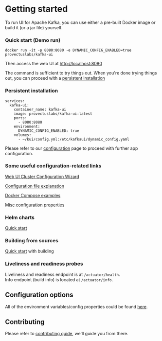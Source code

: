 # Getting started

To run UI for Apache Kafka, you can use either a pre-built Docker image or build it (or a jar file) yourself.

### Quick start (Demo run)

```
docker run -it -p 8080:8080 -e DYNAMIC_CONFIG_ENABLED=true provectuslabs/kafka-ui
```

Then access the web UI at [http://localhost:8080](http://localhost:8080)

The command is sufficient to try things out. When you're done trying things out, you can proceed with a [persistent installation](getting-started.md#persistent-installation)

### Persistent installation

```
services:
  kafka-ui:
    container_name: kafka-ui
    image: provectuslabs/kafka-ui:latest
    ports:
      - 8080:8080
    environment:
      DYNAMIC_CONFIG_ENABLED: true
    volumes:
      - ~/kui/config.yml:/etc/kafkaui/dynamic_config.yaml
```

Please refer to our [configuration](broken-reference) page to proceed with further app configuration.

### Some useful configuration-related links

[Web UI Cluster Configuration Wizard](https://docs.kafka-ui.provectus.io/configuration/configuration-wizard)

[Configuration file explanation](https://docs.kafka-ui.provectus.io/configuration/configuration-file)

[Docker Compose examples](https://docs.kafka-ui.provectus.io/configuration/compose-examples)

[Misc configuration properties](https://docs.kafka-ui.provectus.io/configuration/misc-configuration-properties)

### Helm charts

[Quick start](https://docs.kafka-ui.provectus.io/configuration/helm-charts/quick-start)

### Building from sources

[Quick start](https://docs.kafka-ui.provectus.io/development/building/prerequisites) with building

### Liveliness and readiness probes

Liveliness and readiness endpoint is at `/actuator/health`.\
Info endpoint (build info) is located at `/actuator/info`.

## Configuration options

All of the environment variables/config properties could be found [here](https://docs.kafka-ui.provectus.io/configuration/misc-configuration-properties).

## Contributing

Please refer to [contributing guide](https://docs.kafka-ui.provectus.io/development/contributing), we'll guide you from there.
